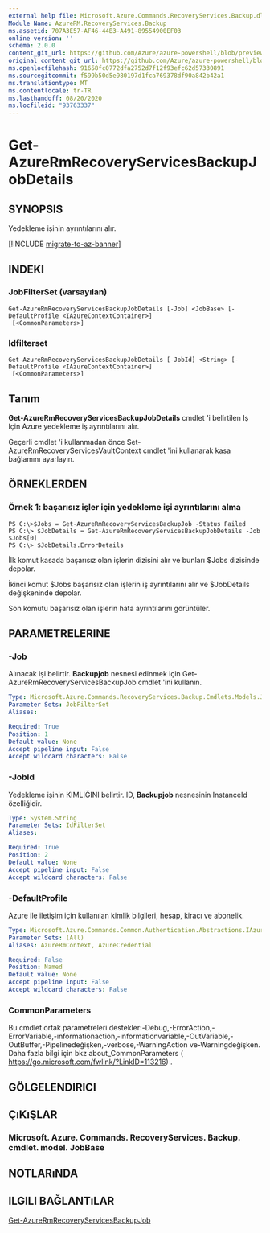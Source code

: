 ```yaml
---
external help file: Microsoft.Azure.Commands.RecoveryServices.Backup.dll-Help.xml
Module Name: AzureRM.RecoveryServices.Backup
ms.assetid: 707A3E57-AF46-44B3-A491-89554900EF03
online version: ''
schema: 2.0.0
content_git_url: https://github.com/Azure/azure-powershell/blob/preview/src/ResourceManager/RecoveryServices.Backup/Commands.RecoveryServices.Backup/help/Get-AzureRmRecoveryServicesBackupJobDetails.md
original_content_git_url: https://github.com/Azure/azure-powershell/blob/preview/src/ResourceManager/RecoveryServices.Backup/Commands.RecoveryServices.Backup/help/Get-AzureRmRecoveryServicesBackupJobDetails.md
ms.openlocfilehash: 91658fc0772dfa2752d7f12f93efc62d57330891
ms.sourcegitcommit: f599b50d5e980197d1fca769378df90a842b42a1
ms.translationtype: MT
ms.contentlocale: tr-TR
ms.lasthandoff: 08/20/2020
ms.locfileid: "93763337"
---
```

# Get-AzureRmRecoveryServicesBackupJobDetails

## SYNOPSIS
Yedekleme işinin ayrıntılarını alır.

[!INCLUDE [migrate-to-az-banner](../../includes/migrate-to-az-banner.md)]

## INDEKI

### JobFilterSet (varsayılan)
```
Get-AzureRmRecoveryServicesBackupJobDetails [-Job] <JobBase> [-DefaultProfile <IAzureContextContainer>]
 [<CommonParameters>]
```

### Idfilterset
```
Get-AzureRmRecoveryServicesBackupJobDetails [-JobId] <String> [-DefaultProfile <IAzureContextContainer>]
 [<CommonParameters>]
```

## Tanım
**Get-AzureRmRecoveryServicesBackupJobDetails** cmdlet 'i belirtilen Iş Için Azure yedekleme iş ayrıntılarını alır.

Geçerli cmdlet 'i kullanmadan önce Set-AzureRmRecoveryServicesVaultContext cmdlet 'ini kullanarak kasa bağlamını ayarlayın.

## ÖRNEKLERDEN

### Örnek 1: başarısız işler için yedekleme işi ayrıntılarını alma
```
PS C:\>$Jobs = Get-AzureRmRecoveryServicesBackupJob -Status Failed
PS C:\> $JobDetails = Get-AzureRmRecoveryServicesBackupJobDetails -Job $Jobs[0]
PS C:\> $JobDetails.ErrorDetails
```

İlk komut kasada başarısız olan işlerin dizisini alır ve bunları $Jobs dizisinde depolar.

İkinci komut $Jobs başarısız olan işlerin iş ayrıntılarını alır ve $JobDetails değişkeninde depolar.

Son komutu başarısız olan işlerin hata ayrıntılarını görüntüler.

## PARAMETRELERINE

### -Job
Alınacak işi belirtir.
**Backupjob** nesnesi edinmek için Get-AzureRmRecoveryServicesBackupJob cmdlet 'ini kullanın.

```yaml
Type: Microsoft.Azure.Commands.RecoveryServices.Backup.Cmdlets.Models.JobBase
Parameter Sets: JobFilterSet
Aliases: 

Required: True
Position: 1
Default value: None
Accept pipeline input: False
Accept wildcard characters: False
```

### -JobId
Yedekleme işinin KIMLIĞINI belirtir.
ID, **Backupjob** nesnesinin InstanceId özelliğidir.

```yaml
Type: System.String
Parameter Sets: IdFilterSet
Aliases: 

Required: True
Position: 2
Default value: None
Accept pipeline input: False
Accept wildcard characters: False
```

### -DefaultProfile
Azure ile iletişim için kullanılan kimlik bilgileri, hesap, kiracı ve abonelik.

```yaml
Type: Microsoft.Azure.Commands.Common.Authentication.Abstractions.IAzureContextContainer
Parameter Sets: (All)
Aliases: AzureRmContext, AzureCredential

Required: False
Position: Named
Default value: None
Accept pipeline input: False
Accept wildcard characters: False
```

### CommonParameters
Bu cmdlet ortak parametreleri destekler:-Debug,-ErrorAction,-ErrorVariable,-ınformationaction,-ınformationvariable,-OutVariable,-OutBuffer,-Pipelinedeğişken,-verbose,-WarningAction ve-Warningdeğişken. Daha fazla bilgi için bkz about_CommonParameters ( https://go.microsoft.com/fwlink/?LinkID=113216) .

## GÖLGELENDIRICI

## ÇıKıŞLAR

### Microsoft. Azure. Commands. RecoveryServices. Backup. cmdlet. model. JobBase

## NOTLARıNDA

## ILGILI BAĞLANTıLAR

[Get-AzureRmRecoveryServicesBackupJob](./Get-AzureRmRecoveryServicesBackupJob.md)


